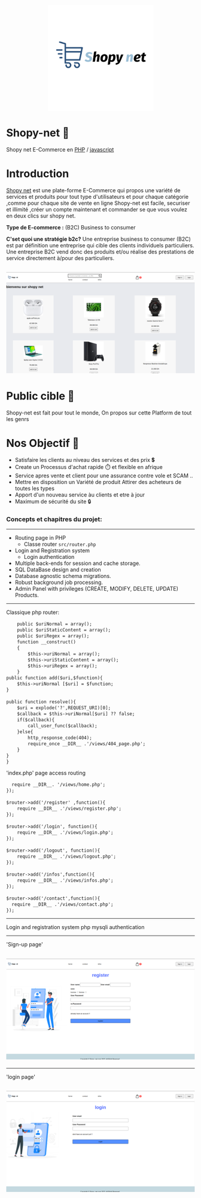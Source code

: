 <p align="center"> <a href="https://github.com/yazid120/Shopy-net">
<img src="https://github.com/yazid120/Shopy-net/blob/main/src/views/images/homekevinDownloadsshopping-cart-removebg-preview.png" alt="Logo Downloads"/>
</a></p>

# **Shopy-net** 🛒
Shopy net E-Commerce en [PHP](https://www.php.net/) / [javascript](https://www.javascript.com/)

# Introduction

[Shopy net](https://github.com/yazid120/Shopy-net) est une plate-forme E-Commerce qui propos une variété de services et produits pour tout type
d'utilisateurs et pour chaque catégorie ,comme pour chaque site de vente en ligne Shopy-net est facile, securiser et illimité ,créer un compte maintenant et commander se que vous voulez en deux clics sur shopy net.

**Type de E-commerce :**
(B2C) Business to consumer

**C'set quoi une stratégie b2c?**
Une entreprise business to consumer (B2C) est par définition une entreprise qui cible des clients individuels particuliers. Une entreprise B2C vend donc des produits et/ou réalise des prestations de service directement à/pour des particuliers.

## !['Image Link'](https://github.com/yazid120/Shopy-net/blob/main/src/img_README/Screenshot%20from%202023-04-24%2017-06-28.png)

# Public cible 👥
Shopy-net est fait pour tout le monde, On propos sur cette Platform de tout les genrs

# Nos Objectif 🎯
- Satisfaire les clients au niveau des services et des prix 💲
- Create un Processus d'achat rapide ⏱️ et flexible en afrique 
- Service apres vente et client pour une assurance contre vole et SCAM ..
- Mettre en disposition un Variété de produit Attirer des acheteurs de toutes les types
- Apport d'un nouveau service àu clients et etre à jour
- Maximum de sécurité du site 🔒


### Concepts et chapitres du projet:  

---
- Routing page in PHP
  - Classe router `src/router.php`
- Login and Registration system
  - Login authentication
- Multiple back-ends for session and cache storage.
- SQL DataBase design and creation
- Database agnostic schema migrations.
- Robust background job processing.
- Admin Panel with privileges (CREATE, MODIFY, DELETE, UPDATE) Products.
---

Classique php router: 
```class Router{
    public $uriNormal = array();
    public $uriStaticContent = array();
    public $uriRegex = array();
    function __construct()
    {
        $this->uriNormal = array();
        $this->uriStaticContent = array();
        $this->uriRegex = array();
    }
public function add($uri,$function){
    $this->uriNormal [$uri] = $function;
}

public function resolve(){
    $uri = explode('?',REQUEST_URI)[0];
    $callback = $this->uriNormal[$uri] ?? false;
    if($callback){
        call_user_func($callback); 
    }else{
        http_response_code(404);
        require_once __DIR__ .'/views/404_page.php';
    }
}
}
```
'index.php' page access routing
```$router->add('/' ,function(){
  require __DIR__. '/views/home.php';
});

$router->add('/register' ,function(){
    require __DIR__ .'/views/register.php';
});

$router->add('/login', function(){
    require __DIR__ .'/views/login.php';
});

$router->add('/logout', function(){
    require __DIR__ .'/views/logout.php';
}); 

$router->add('/infos',function(){
    require __DIR__ .'/views/infos.php';
}); 

$router->add('/contact',function(){
  require __DIR__ .'/views/contact.php'; 
}); 
```
---

Login and registration system php mysqli authentication

---
'Sign-up page'
## !['Image Link'](https://github.com/yazid120/Shopy-net/blob/main/src/img_README/Screenshot%20from%202023-04-24%2017-08-17.png)
---
'login page'
## !['Image Link'](https://github.com/yazid120/Shopy-net/blob/main/src/img_README/Screenshot%20from%202023-04-24%2017-08-49.png)
